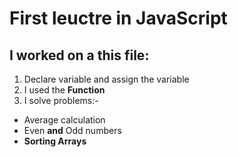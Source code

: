 # First leuctre in JavaScript 
## I worked on a this file:
1. Declare variable and assign the variable
2. I used the **Function**
3. I solve problems:*-*
- Average calculation
- Even **and** Odd numbers
- **Sorting Arrays**
